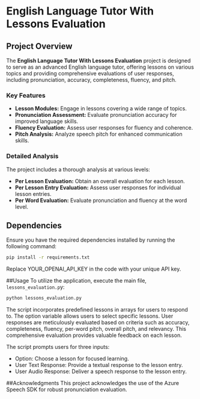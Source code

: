 # English Language Tutor With Lessons Evaluation

## Project Overview

The **English Language Tutor With Lessons Evaluation** project is designed to serve as an advanced English language tutor, offering lessons on various topics and providing comprehensive evaluations of user responses, including pronunciation, accuracy, completeness, fluency, and pitch.

### Key Features

- **Lesson Modules:** Engage in lessons covering a wide range of topics.
- **Pronunciation Assessment:** Evaluate pronunciation accuracy for improved language skills.
- **Fluency Evaluation:** Assess user responses for fluency and coherence.
- **Pitch Analysis:** Analyze speech pitch for enhanced communication skills.

### Detailed Analysis

The project includes a thorough analysis at various levels:

- **Per Lesson Evaluation:** Obtain an overall evaluation for each lesson.
- **Per Lesson Entry Evaluation:** Assess user responses for individual lesson entries.
- **Per Word Evaluation:** Evaluate pronunciation and fluency at the word level.

## Dependencies

Ensure you have the required dependencies installed by running the following command:

```bash
pip install -r requirements.txt
```
Replace YOUR_OPENAI_API_KEY in the code with your unique API key.

##Usage
To utilize the application, execute the main file, `lessons_evaluation.p`y:
```python
python lessons_evaluation.py
```
The script incorporates predefined lessons in arrays for users to respond to. The option variable allows users to select specific lessons. User responses are meticulously evaluated based on criteria such as accuracy, completeness, fluency, per-word pitch, overall pitch, and relevancy. This comprehensive evaluation provides valuable feedback on each lesson.

The script prompts users for three inputs:

- Option: Choose a lesson for focused learning.
- User Text Response: Provide a textual response to the lesson entry.
- User Audio Response: Deliver a speech response to the lesson entry.

##Acknowledgments
This project acknowledges the use of the Azure Speech SDK for robust pronunciation evaluation.
